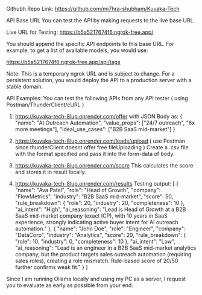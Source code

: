 Githubh Repo Link: https://github.com/mi7hra-shubham/Kuvaka-Tech

API Base URL
You can test the API by making requests to the live base URL.

Live URL for Testing:
https://b5a5217674f6.ngrok-free.app/

You should append the specific API endpoints to this base URL. For example, to get a list of available models, you would use:

https://b5a5217674f6.ngrok-free.app/api/tags

Note: This is a temporary ngrok URL and is subject to change. For a persistent solution, you would deploy the API to a production server with a stable domain.

API Examples: You can test the following APIs from any API tester ( using Postman/ThunderClient/cURL )
1. https://kuvaka-tech-8lup.onrender.com/offer with 
JSON Body as: {
  "name": "AI Outreach Automation",
  "value_props": ["24/7 outreach", "6x more meetings"],
  "ideal_use_cases": ["B2B SaaS mid-market"]
}

2. https://kuvaka-tech-8lup.onrender.com/leads/upload ( use Postman since thunderClient doesnt offer free fileUploading  )
Create a .csv file with the format specified and pass it into the form-data of body.

3. https://kuvaka-tech-8lup.onrender.com/score
This calculates the score and stores it in result locally.

4. https://kuvaka-tech-8lup.onrender.com/results
Testing output: [
  {
    "name": "Ava Patel",
    "role": "Head of Growth",
    "company": "FlowMetrics",
    "industry": "B2B SaaS mid-market",
    "score": 50,
    "rule_breakdown": {
      "role": 20,
      "industry": 20,
      "completeness": 10
    },
    "ai_intent": "High",
    "ai_reasoning": "Lead is Head of Growth at a B2B SaaS mid-market company (exact ICP), with 10 years in SaaS experience, strongly indicating active buyer intent for AI outreach automation."
  },
  {
    "name": "John Doe",
    "role": "Engineer",
    "company": "DataCorp",
    "industry": "Analytics",
    "score": 20,
    "rule_breakdown": {
      "role": 10,
      "industry": 0,
      "completeness": 10
    },
    "ai_intent": "Low",
    "ai_reasoning": "Lead is an engineer in a B2B SaaS mid-market analytics company, but the product targets sales outreach automation (requiring sales roles), creating a role mismatch. Rule-based score of 20/50 further confirms weak fit."
  }
]



Since I am running Ollama locally and using my PC as a server, I request you to evaluate as early as possible from your end.